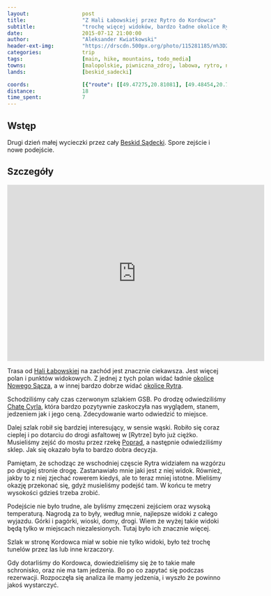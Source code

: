 ```yaml
---
layout:                 post
title:                  "Z Hali Łabowskiej przez Rytro do Kordowca"
subtitle:               "trochę więcej widoków, bardzo ładne okolice Rytra"
date:                   2015-07-12 21:00:00
author:                 "Aleksander Kwiatkowski"
header-ext-img:         "https://drscdn.500px.org/photo/115281185/m%3D2048/54cf24301a0275031f2d8ec66989f280"
categories:             trip
tags:                   [main, hike, mountains, todo_media]
towns:                  [malopolskie, piwniczna_zdroj, labowa, rytro, nawojowa]
lands:                  [beskid_sadecki]

coords:                 [{"route": [[49.47275,20.81081], [49.48454,20.79553], [49.48081,20.75759], [49.49382,20.72644], [49.49087,20.70983], [49.48365,20.70275], [49.48607,20.68404], [49.48150,20.66576], [49.46064,20.66704]], "type": "hike"}]
distance:               18
time_spent:             7
---
```


[wiki-labowska]:        https://pl.wikipedia.org/wiki/Schronisko_PTTK_na_Hali_%C5%81abowskiej
[wiki-poprad]:          https://pl.wikipedia.org/wiki/Poprad_(rzeka)
[wiki-rytro]:           https://pl.wikipedia.org/wiki/Rytro
[wiki-beskid-sadecki]:  https://pl.wikipedia.org/wiki/Beskid_S%C4%85decki

[pano-nowy-sacz]:       http://www.panoramio.com/photo/121590280
[pano-rytro]:           http://www.panoramio.com/photo/121603318

[cyrla]:                https://sites.google.com/site/chatacyrla/

Wstęp
-----

Drugi dzień małej wycieczki przez cały [Beskid Sądecki][wiki-beskid-sadecki]. Spore zejście i nowe podejście.

Szczegóły
---------

<iframe height='405' width='590' frameborder='0' allowtransparency='true' scrolling='no' src='http://www.strava.com/activities/346183870/embed/51fc7d270ff506cf683c46b1ec87d68348785916'></iframe>

Trasa od [Hali Łabowskiej][wiki-labowska] na zachód jest znacznie ciekawsza. Jest więcej polan i punktów widokowych.
Z jednej z tych polan widać ładnie [okolice Nowego Sącza][pano-nowy-sacz], a w innej bardzo dobrze widać [okolice Rytra][pano-rytro].

Schodziliśmy cały czas czerwonym szlakiem GSB. Po drodzę odwiedziliśmy [Chatę Cyrla][cyrla], która bardzo pozytywnie zaskoczyła
nas wyglądem, stanem, jedzeniem jak i jego ceną. Zdecydowanie warto odwiedzić to miejsce.

Dalej szlak robił się bardziej interesujący, w sensie wąski. Robiło się coraz cieplej i po dotarciu do drogi asfaltowej
 w [Rytrze]
było już ciężko. Musieliśmy zejść do mostu przez rzekę [Poprad][wiki-poprad], a następnie odwiedziliśmy sklep.
Jak się okazało była to bardzo dobra decyzja.

Pamiętam, że schodząc ze wschodniej częscie Rytra widziałem na wzgórzu po drugiej stronie drogę. Zastanawiało mnie
jaki jest z niej widok. Również, jakby to z niej zjechać rowerem kiedyś, ale to teraz mniej istotne. Mieliśmy okazję
przekonać się, gdyż musieliśmy podejść tam. W końcu te metry wysokości gdzieś trzeba zrobić.

Podejście nie było trudne, ale byliśmy zmęczeni zejściem oraz wysoką temperaturą. Nagrodą za to były, według mnie, najlepsze
widoki z całego wyjazdu. Górki i pagórki, wioski, domy, drogi. Wiem że wyżej takie widoki będą tylko w miejscach niezalesionych.
Tutaj było ich znacznie więcej.

Szlak w stronę Kordowca miał w sobie nie tylko widoki, było też trochę tunelów przez las lub inne krzaczory.

Gdy dotarliśmy do Kordowca, dowiedzieliśmy się że to takie małe schronisko, oraz nie ma tam jedzenia. Bo po
co zapytać się podczas rezerwacji. Rozpoczęła się analiza ile mamy jedzenia, i wyszło że powinno jakoś wystarczyć.
